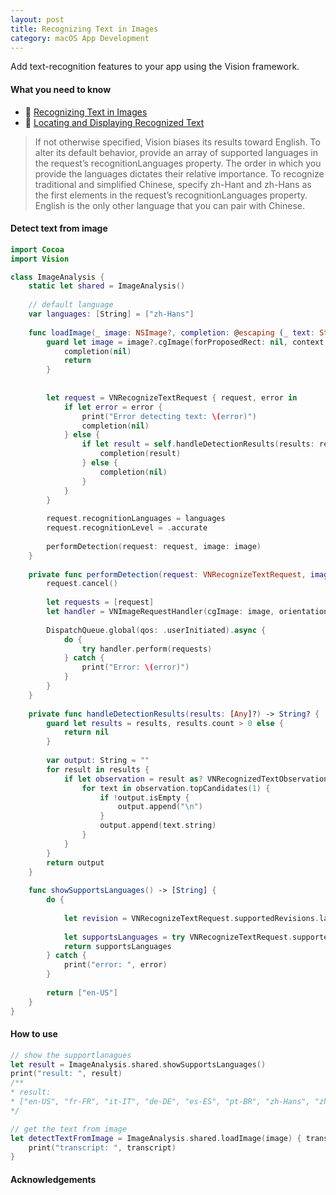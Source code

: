 ```yaml
---
layout: post
title: Recognizing Text in Images
category: macOS App Development
---
```


Add text-recognition features to your app using the Vision framework.

#### What you need to know

-   [Recognizing Text in Images](https://developer.apple.com/documentation/vision/recognizing_text_in_images)
-   [Locating and Displaying Recognized Text](https://developer.apple.com/documentation/vision/locating_and_displaying_recognized_text)

> If not otherwise specified, Vision biases its results toward English. To alter its default behavior, provide an array of supported languages in the request’s recognitionLanguages property. The order in which you provide the languages dictates their relative importance. To recognize traditional and simplified Chinese, specify zh-Hant and zh-Hans as the first elements in the request’s recognitionLanguages property. English is the only other language that you can pair with Chinese.

#### Detect text from image

```swift
import Cocoa
import Vision

class ImageAnalysis {
    static let shared = ImageAnalysis()
    
    // default language
    var languages: [String] = ["zh-Hans"]
    
    func loadImage(_ image: NSImage?, completion: @escaping (_ text: String?) -> Void) {
        guard let image = image?.cgImage(forProposedRect: nil, context: nil, hints: nil) else {
            completion(nil)
            return
        }
        
        
        let request = VNRecognizeTextRequest { request, error in
            if let error = error {
                print("Error detecting text: \(error)")
                completion(nil)
            } else {
                if let result = self.handleDetectionResults(results: request.results) {
                    completion(result)
                } else {
                    completion(nil)
                }
            }
        }
        
        request.recognitionLanguages = languages
        request.recognitionLevel = .accurate
        
        performDetection(request: request, image: image)
    }
    
    private func performDetection(request: VNRecognizeTextRequest, image: CGImage) {
        request.cancel()
        
        let requests = [request]
        let handler = VNImageRequestHandler(cgImage: image, orientation: .up, options: [:])
        
        DispatchQueue.global(qos: .userInitiated).async {
            do {
                try handler.perform(requests)
            } catch {
                print("Error: \(error)")
            }
        }
    }
    
    private func handleDetectionResults(results: [Any]?) -> String? {
        guard let results = results, results.count > 0 else {
            return nil
        }
        
        var output: String = ""
        for result in results {
            if let observation = result as? VNRecognizedTextObservation {
                for text in observation.topCandidates(1) {
                    if !output.isEmpty {
                        output.append("\n")
                    }
                    output.append(text.string)
                }
            }
        }
        return output
    }
    
    func showSupportsLanguages() -> [String] {
        do {
            
            let revision = VNRecognizeTextRequest.supportedRevisions.last
            
            let supportsLanguages = try VNRecognizeTextRequest.supportedRecognitionLanguages(for: .accurate, revision: revision ?? 2)
            return supportsLanguages
        } catch {
            print("error: ", error)
        }
        
        return ["en-US"]
    }
}
```

#### How to use
```swift
// show the supportlanagues
let result = ImageAnalysis.shared.showSupportsLanguages()
print("result: ", result)
/**
* result:
* ["en-US", "fr-FR", "it-IT", "de-DE", "es-ES", "pt-BR", "zh-Hans", "zh-Hant"]
*/

// get the text from image
let detectTextFromImage = ImageAnalysis.shared.loadImage(image) { transcript in
    print("transcript: ", transcript)
}

```

#### Acknowledgements

